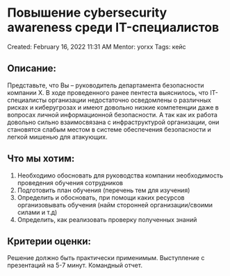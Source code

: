 # Повышение cybersecurity awareness среди IT-специалистов

Created: February 16, 2022 11:31 AM
Mentor: yorxx
Tags: кейс

## Описание:

Представьте, что Вы – руководитель департамента безопасности компании Х. В ходе проведенного ранее пентеста выяснилось, что IT-специалисты организации недостаточно осведомлены о различных рисках и киберугрозах и имеют довольно низкие компетенции даже в вопросах личной информационной безопасности. А так как их работа довольно сильно взаимосвязана с инфраструктурой организации, они становятся слабым местом в системе обеспечения безопасности и легкой мишенью для атакующих.

## Что мы хотим:

1. Необходимо обосновать для руководства компании необходимость проведения обучения сотрудников
2. Подготовить план обучения (перечень тем для изучения)
3. Определить и обосновать, при помощи каких ресурсов организовывать обучения (найм сторонней организации/своими силами и т.д)
4. Определить, как реализовать проверку полученных знаний

## Критерии оценки:

Решение должно быть практически применимым. Выступление с презентаций на 5-7 минут. Командный отчет.